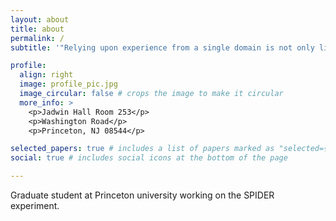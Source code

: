 ```yaml
---
layout: about
title: about
permalink: /
subtitle: '"Relying upon experience from a single domain is not only limiting, it can be disastrous" - David Epstein'

profile:
  align: right
  image: profile_pic.jpg
  image_circular: false # crops the image to make it circular
  more_info: >
    <p>Jadwin Hall Room 253</p>
    <p>Washington Road</p>
    <p>Princeton, NJ 08544</p>

selected_papers: true # includes a list of papers marked as "selected={true}"
social: true # includes social icons at the bottom of the page

---
```


Graduate student at Princeton university working on the SPIDER experiment.